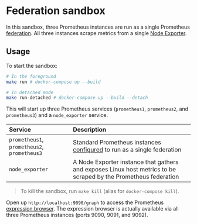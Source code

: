 # Federation sandbox

In this sandbox, three Prometheus instances are run as a single Prometheus [federation](https://prometheus.io/docs/prometheus/latest/federation). All three instances scrape metrics from a single [Node Exporter](../node-exporter).

## Usage

To start the sandbox:

```bash
# In the foreground
make run # docker-compose up --build

# In detached mode
make run-detached # docker-compose up --build --detach
```

This will start up three Prometheus services (`prometheus1`, `prometheus2`, and `prometheus3`) and a `node_exporter` service.

Service | Description
:-------|:-----------
`prometheus1`, `prometheus2`, `prometheus3` | Standard Prometheus instances [configured](./prometheus/prometheus.yml#L10-L14) to run as a single federation
`node_exporter` | A Node Exporter instance that gathers and exposes Linux host metrics to be scraped by the Prometheus federation

> To kill the sandbox, run `make kill` (alias for `docker-compose kill`).

Open up `http://localhost:9090/graph` to access the Prometheus [expression browser](https://prometheus.io/docs/visualization/browser). The expression browser is actually available via all three Prometheus instances (ports 9090, 9091, and 9092).
